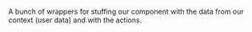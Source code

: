 A bunch of wrappers for stuffing our component with the data from our context (user data) and with the actions.